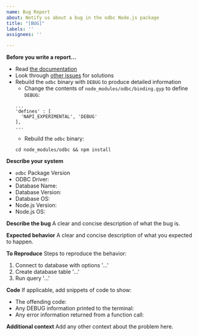 ```yaml
---
name: Bug Report
about: Notify us about a bug in the odbc Node.js package
title: "[BUG]"
labels: ''
assignees: ''

---
```


**Before you write a report...**
* Read [the documentation](https://github.com/markdirish/node-odbc/blob/master/README.md)
* Look through [other issues](https://github.com/markdirish/node-odbc/issues?q=) for solutions
* Rebuild the `odbc` binary with `DEBUG` to produce detailed information
  * Change the contents of `node_modules/odbc/binding.gyp` to define `DEBUG`:
  ```
  ...
  'defines' : [
    'NAPI_EXPERIMENTAL', 'DEBUG'
  ],
  ...
  ```
  * Rebuild the `odbc` binary:
  ```
  cd node_modules/odbc && npm install
  ```

**Describe your system**
* `odbc` Package Version
* ODBC Driver:
* Database Name:
* Database Version:
* Database OS:
* Node.js Version:
* Node.js OS:

**Describe the bug**
A clear and concise description of what the bug is.

**Expected behavior**
A clear and concise description of what you expected to happen.

**To Reproduce**
Steps to reproduce the behavior:
1. Connect to database with options '...'
2. Create database table '...'
3. Run query '...'

**Code**
If applicable, add snippets of code to show:

* The offending code:
* Any DEBUG information printed to the terminal:
* Any error information returned from a function call:

**Additional context**
Add any other context about the problem here.
